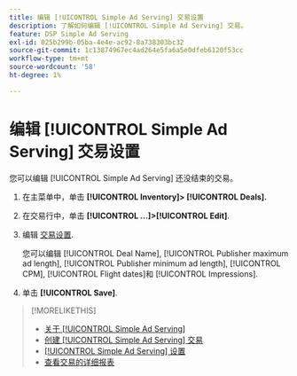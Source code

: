 ```yaml
---
title: 编辑 [!UICONTROL Simple Ad Serving] 交易设置
description: 了解如何编辑 [!UICONTROL Simple Ad Serving] 交易。
feature: DSP Simple Ad Serving
exl-id: 025b299b-05ba-4e4e-ac92-8a738303bc32
source-git-commit: 1c13874967ec4ad264e5fa6a5e0dfeb6120f53cc
workflow-type: tm+mt
source-wordcount: '58'
ht-degree: 1%

---
```


# 编辑 [!UICONTROL Simple Ad Serving] 交易设置

您可以编辑 [!UICONTROL Simple Ad Serving] 还没结束的交易。

1. 在主菜单中，单击 **[!UICONTROL Inventory]> [!UICONTROL Deals].**

1. 在交易行中，单击  **[!UICONTROL ...]>[!UICONTROL Edit]**.

1. 编辑 [交易设置](simple-deal-settings.md).

   您可以编辑 [!UICONTROL Deal Name], [!UICONTROL Publisher maximum ad length], [!UICONTROL Publisher minimum ad length], [!UICONTROL CPM], [!UICONTROL Flight dates]和 [!UICONTROL Impressions].

1. 单击 **[!UICONTROL Save]**.

>[!MORELIKETHIS]
>
>* [关于 [!UICONTROL Simple Ad Serving]](simple-deal-about.md)
>* [创建 [!UICONTROL Simple Ad Serving] 交易](simple-deal-create.md)
>* [[!UICONTROL Simple Ad Serving] 设置](simple-deal-settings.md)
>* [查看交易的详细报表](/help/dsp/inventory/deal-view-report.md)


<!-- add back when reimplemented:
>* [View Event-Tracking Pixels for a [!UICONTROL Simple Ad Serving] Deal](simple-deal-show-pixels.md)
-->
